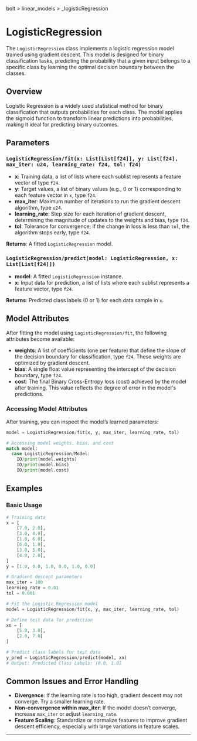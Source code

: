 bolt > linear_models > _logisticRegression
# LogisticRegression

The `LogisticRegression` class implements a logistic regression model trained using gradient descent. This model is designed for binary classification tasks, predicting the probability that a given input belongs to a specific class by learning the optimal decision boundary between the classes.

## Overview

Logistic Regression is a widely used statistical method for binary classification that outputs probabilities for each class. The model applies the sigmoid function to transform linear predictions into probabilities, making it ideal for predicting binary outcomes.

## Parameters

### `LogisticRegression/fit(x: List[List[f24]], y: List[f24], max_iter: u24, learning_rate: f24, tol: f24)`

- **x**: Training data, a list of lists where each sublist represents a feature vector of type `f24`.
- **y**: Target values, a list of binary values (e.g., 0 or 1) corresponding to each feature vector in `x`, type `f24`.
- **max_iter**: Maximum number of iterations to run the gradient descent algorithm, type `u24`.
- **learning_rate**: Step size for each iteration of gradient descent, determining the magnitude of updates to the weights and bias, type `f24`.
- **tol**: Tolerance for convergence; if the change in loss is less than `tol`, the algorithm stops early, type `f24`.

**Returns**: A fitted `LogisticRegression` model.

### `LogisticRegression/predict(model: LogisticRegression, x: List[List[f24]])`

- **model**: A fitted `LogisticRegression` instance.
- **x**: Input data for prediction, a list of lists where each sublist represents a feature vector, type `f24`.

**Returns**: Predicted class labels (0 or 1) for each data sample in `x`.

## Model Attributes

After fitting the model using `LogisticRegression/fit`, the following attributes become available:

- **weights**: A list of coefficients (one per feature) that define the slope of the decision boundary for classification, type `f24`. These weights are optimized by gradient descent.
- **bias**: A single float value representing the intercept of the decision boundary, type `f24`.
- **cost**: The final Binary Cross-Entropy loss (cost) achieved by the model after training. This value reflects the degree of error in the model's predictions.

### Accessing Model Attributes

After training, you can inspect the model’s learned parameters:

```python
model = LogisticRegression/fit(x, y, max_iter, learning_rate, tol)

# Accessing model weights, bias, and cost
match model:
  case LogisticRegression/Model:
    IO/print(model.weights)
    IO/print(model.bias)
    IO/print(model.cost)
```

## Examples

### Basic Usage

```python
# Training data
x = [
    [7.0, 2.0],
    [3.0, 4.0],
    [1.0, 6.0],
    [6.0, 1.0],
    [3.0, 5.0],
    [4.0, 2.0],
]
y = [1.0, 0.0, 1.0, 0.0, 1.0, 0.0]

# Gradient descent parameters
max_iter = 100
learning_rate = 0.01
tol = 0.001

# Fit the Logistic Regression model
model = LogisticRegression/fit(x, y, max_iter, learning_rate, tol)

# Define test data for prediction
xn = [
    [5.0, 3.0],
    [2.0, 7.0]
]

# Predict class labels for test data
y_pred = LogisticRegression/predict(model, xn)
# Output: Predicted Class Labels: [0.0, 1.0]
```

## Common Issues and Error Handling

- **Divergence**: If the learning rate is too high, gradient descent may not converge. Try a smaller learning rate.
- **Non-convergence within max_iter**: If the model doesn’t converge, increase `max_iter` or adjust `learning_rate`.
- **Feature Scaling**: Standardize or normalize features to improve gradient descent efficiency, especially with large variations in feature scales.

---
